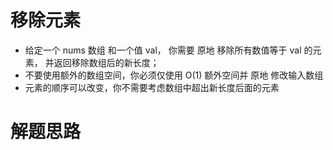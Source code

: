 # 移除元素

* 给定一个 nums 数组 和一个值 val， 你需要 原地 移除所有数值等于 val 的元素， 并返回移除数组后的新长度；
* 不要使用额外的数组空间，你必须仅使用 O(1) 额外空间并 原地 修改输入数组
* 元素的顺序可以改变，你不需要考虑数组中超出新长度后面的元素

# 解题思路


